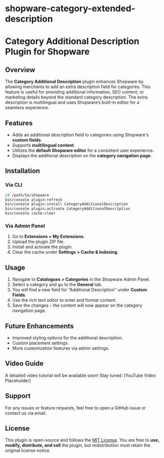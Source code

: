 # shopware-category-extended-description

# Category Additional Description Plugin for Shopware

## Overview
The **Category Additional Description** plugin enhances Shopware by allowing merchants to add an extra description field for categories. This feature is useful for providing additional information, SEO content, or marketing details beyond the standard category description. The extra description is multilingual and uses Shopware’s built-in editor for a seamless experience.

## Features
- Adds an additional description field to categories using Shopware's **custom fields**.
- Supports **multilingual content**.
- Utilizes the **default Shopware editor** for a consistent user experience.
- Displays the additional description on the **category navigation page**.

## Installation
### Via CLI
```bash
cd /path/to/shopware
bin/console plugin:refresh
bin/console plugin:install CategoryAdditionalDescription
bin/console plugin:activate CategoryAdditionalDescription
bin/console cache:clear
```

### Via Admin Panel
1. Go to **Extensions > My Extensions**.
2. Upload the plugin ZIP file.
3. Install and activate the plugin.
4. Clear the cache under **Settings > Cache & Indexing**.

## Usage
1. Navigate to **Catalogues > Categories** in the Shopware Admin Panel.
2. Select a category and go to the **General** tab.
3. You will find a new field for "Additional Description" under **Custom Fields**.
4. Use the rich text editor to enter and format content.
5. Save the changes – the content will now appear on the category navigation page.

## Future Enhancements
- Improved styling options for the additional description.
- Custom placement settings.
- More customization features via admin settings.

## Video Guide
A detailed video tutorial will be available soon! Stay tuned: [YouTube Video Placeholder]

## Support
For any issues or feature requests, feel free to open a GitHub issue or contact us via email.

## License
This plugin is open-source and follows the [MIT License](LICENSE). You are free to **use, modify, distribute, and sell** the plugin, but redistribution must retain the original license notice.

